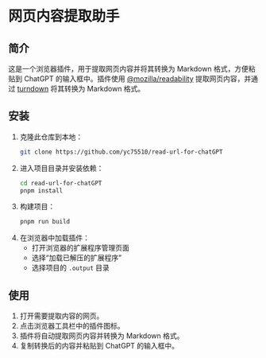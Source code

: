# 网页内容提取助手

## 简介
这是一个浏览器插件，用于提取网页内容并将其转换为 Markdown 格式，方便粘贴到 ChatGPT 的输入框中。插件使用 [@mozilla/readability](https://github.com/mozilla/readability) 提取网页内容，并通过 [turndown](https://github.com/mixmark-io/turndown) 将其转换为 Markdown 格式。

## 安装
1. 克隆此仓库到本地：
   ```bash
   git clone https://github.com/yc75510/read-url-for-chatGPT
   ```
2. 进入项目目录并安装依赖：
   ```bash
   cd read-url-for-chatGPT
   pnpm install
   ```
3. 构建项目：
   ```bash
   pnpm run build
   ```
4. 在浏览器中加载插件：
   - 打开浏览器的扩展程序管理页面
   - 选择“加载已解压的扩展程序”
   - 选择项目的 `.output` 目录

## 使用
1. 打开需要提取内容的网页。
2. 点击浏览器工具栏中的插件图标。
3. 插件将自动提取网页内容并转换为 Markdown 格式。
4. 复制转换后的内容并粘贴到 ChatGPT 的输入框中。
